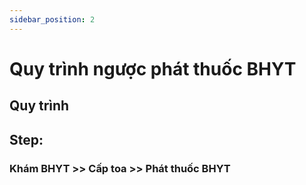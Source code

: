 ```yaml
---
sidebar_position: 2
---
```


# Quy trình ngược phát thuốc BHYT

 ## Quy trình

## Step:
### Khám BHYT >> Cấp toa >> Phát thuốc BHYT

###



